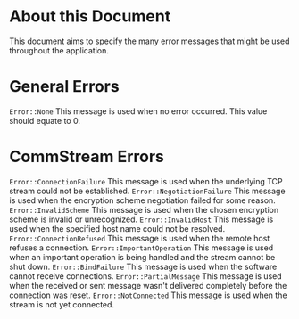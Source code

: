 About this Document
====================

This document aims to specify the many error messages that might be used throughout the application.

General Errors
====================

`Error::None` This message is used when no error occurred. This value should equate to 0.

CommStream Errors
====================

`Error::ConnectionFailure` This message is used when the underlying TCP stream could not be established.
`Error::NegotiationFailure` This message is used when the encryption scheme negotiation failed for some reason.
`Error::InvalidScheme` This message is used when the chosen encryption scheme is invalid or unrecognized.
`Error::InvalidHost` This message is used when the specified host name could not be resolved.
`Error::ConnectionRefused` This message is used when the remote host refuses a connection.
`Error::ImportantOperation` This message is used when an important operation is being handled and the stream cannot be shut down.
`Error::BindFailure` This message is used when the software cannot receive connections.
`Error::PartialMessage` This message is used when the received or sent message wasn't delivered completely before the connection was reset.
`Error::NotConnected` This message is used when the stream is not yet connected.
